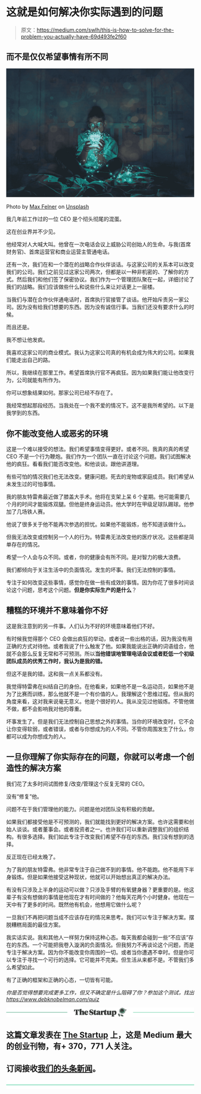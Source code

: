 # 这就是如何解决你实际遇到的问题

> 原文：<https://medium.com/swlh/this-is-how-to-solve-for-the-problem-you-actually-have-69d493fe2f60>

## 而不是仅仅希望事情有所不同

![](img/a1800194aa12f9288e9c950d75d3c223.png)

Photo by [Max Felner](https://unsplash.com/photos/_yrCYuCjMYo?utm_source=unsplash&utm_medium=referral&utm_content=creditCopyText) on [Unsplash](https://unsplash.com/search/photos/wish?utm_source=unsplash&utm_medium=referral&utm_content=creditCopyText)

我几年前工作过的一位 CEO 是个彻头彻尾的混蛋。

这在创业界并不少见。

他经常对人大喊大叫。他曾在一次电话会议上威胁公司创始人的生命。与我(首席财务官)、首席运营官和商业运营主管通电话。

还有一次，我们在和一个潜在的战略合作伙伴谈话。与这家公司的关系本可以改变我们的公司。我们之前见过这家公司两次，但都是以一种非机密的、了解你的方式。然后我们和他们签了保密协议。我们作为一个管理团队聚在一起，详细讨论了我们的战略。我们应该做些什么和说些什么来让对话更上一层楼。

当我们与潜在合作伙伴通电话时，首席执行官接管了谈话。他开始斥责另一家公司。因为没有给我们想要的东西。因为没有诚信行事。当我们还没有要求什么的时候。

而且还是。

我不想让他发疯。

我喜欢这家公司的商业模式。我认为这家公司真的有机会成为伟大的公司。如果我们能走出自己的路。

所以，我继续在那里工作。希望首席执行官不再疯狂。因为如果我们能让他改变行为，公司就能有所作为。

你可以想象结果如何。那家公司已经不存在了。

我经常想起那段经历。当我处在一个我不爱的情况下。这不是我所希望的。以下是我学到的东西。

## 你不能改变他人或恶劣的环境

这是一个难以接受的想法。我们希望事情变得更好。或者不同。我真的真的希望 CEO 不是一个行为鞭炮。我们作为一个团队一直在讨论这个问题。我们试图解决他的疯狂。看看我们能否改变他。和他谈谈。跟他讲道理。

有些可怕的情况我们也无法改变。健康问题。死去的宠物或家庭成员。我们希望从未发生过的可怕事情。

我的朋友特雷弗最近做了膝盖大手术。他将在支架上呆 6 个星期。他可能需要几个月的时间才能锻炼双腿。但他是终身运动员。他大学时在甲级足球队踢球。他参加了几场铁人赛。

他说了很多关于他不能再次参选的担忧。如果他不能锻炼，他不知道该做什么。

但我无法改变或控制另一个人的行为。特雷弗无法改变他的医疗状况。这些都是简单存在的情况。

希望一个人会与众不同。或者，你的健康会有所不同。是对智力的极大浪费。

我们都倾向于关注生活中的负面情况。发生的坏事。我们无法控制的事情。

专注于如何改变这些事情，感觉你在做一些有成效的事情。因为你花了很多时间谈论这个问题，思考这个问题。**但是你实际生产的是什么**？

## 糟糕的环境并不意味着你不好

这是我注意到的另一件事。人们认为不好的环境意味着他们不好。

有时候我觉得那个 CEO 会做出疯狂的举动，或者说一些出格的话，因为我没有用正确的方式对待他。或者我说了什么触发了他。如果我能说出正确的词语组合，他就不会那么反复无常和不可预测。所以**当他错误地管理电话会议或者贬低一个初级团队成员的优秀工作时，我认为是我的错。**

但这不是我的错。这和我一点关系都没有。

我觉得特雷弗在纠结自己的身份。在他看来，如果他不是一名运动员，如果他不是为了比赛而训练，那么他就不是一个有价值的人。我理解这个思维过程。但从我的角度来看，这对我来说毫无意义。他是个很好的人。我从没见过他锻炼。不管他做不做，都不会影响我对他的尊重。

坏事发生了。但是我们无法控制自己思想之外的事情。当你的环境改变时，它不会让你变得软弱，或者错误，或者与你想成为的人不同。不管你周围发生了什么，你都可以成为你想成为的人。

## 一旦你理解了你实际存在的问题，你就可以考虑一个创造性的解决方案

我们花了太多时间试图修复/改变/管理这个反复无常的 CEO。

没有“修复”他。

问题不在于我们管理他的能力。问题是他对团队没有积极的贡献。

如果我们都接受他是不可预测的，我们就能找到更好的解决方案。也许这需要和创始人谈谈。或者董事会。或者投资者之一。也许我们可以重新调整我们的组织结构。有很多选择。我们如此专注于改变我们希望不存在的东西。我们没有想到的选择。

反正现在已经太晚了。

为了我的朋友特雷弗。他非常专注于自己做不到的事情。他不能跑。他不能用下半身锻炼。但是如果他接受这种现状，他就可以开始想出真正的解决办法。

有没有只涉及上半身的运动可以做？只涉及手臂的有氧健身器？更重要的是。他这辈子有没有想做的事情是他现在才有时间做的？他每天花两个小时健身。他现在一天中有了更多的时间。既然他有机会，他想用它做什么呢？

一旦我们不再把问题当成不应该存在的情况来思考。我们可以专注于解决方案。摆脱糟糕局面的最佳方案。

我实话实说。我和其他人一样努力保持这种心态。每天我都会碰到一些“不应该”存在的东西。一个可能把我卷入漩涡的负面情况。但我努力不再谈论这个问题，而是专注于解决方案。因为你不能改变你周围的一切。或者当你遭遇不幸时。但是你可以专注于寻找一个可行的选择。它可能并不完美。但生活从来都不是。不管我们多么希望如此。

有了正确的框架和正确的心态，一切皆有可能。

*你是否觉得想要完成更多工作，但又不确定是什么阻碍了你？参加这个测试，找出 https://www.debknobelman.com/quiz*

[![](img/308a8d84fb9b2fab43d66c117fcc4bb4.png)](https://medium.com/swlh)

## 这篇文章发表在 [The Startup](https://medium.com/swlh) 上，这是 Medium 最大的创业刊物，有+ 370，771 人关注。

## 订阅接收[我们的头条新闻](http://growthsupply.com/the-startup-newsletter/)。

[![](img/b0164736ea17a63403e660de5dedf91a.png)](https://medium.com/swlh)
